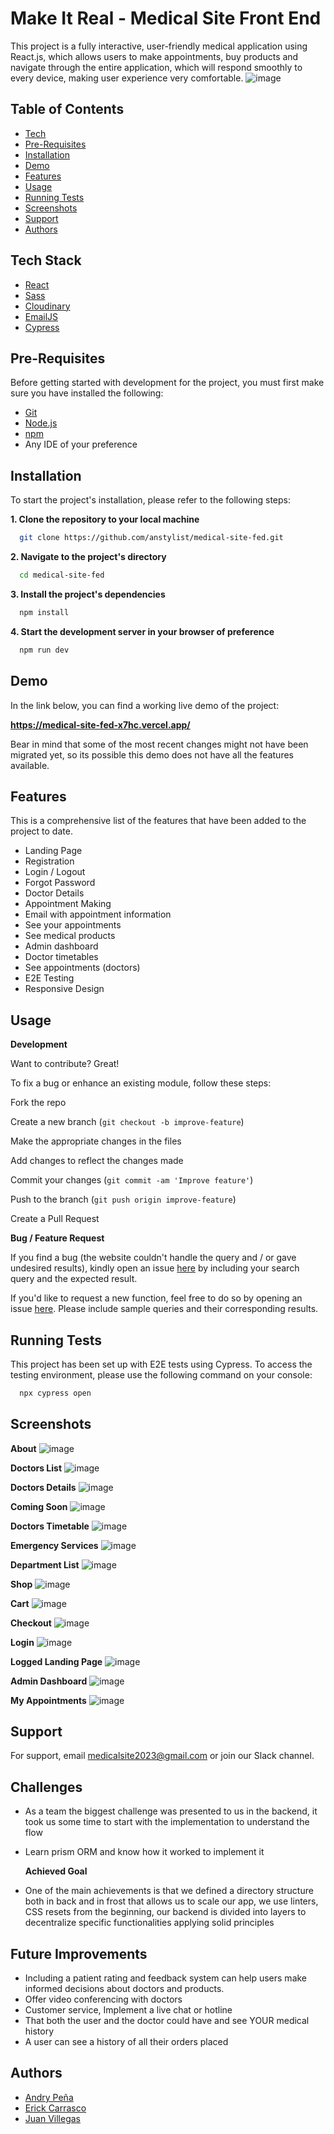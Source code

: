 # Make It Real - Medical Site Front End

This project is a fully interactive, user-friendly medical application using React.js, which allows users to make appointments, buy products and navigate through the entire application, which will respond smoothly to every device, making user experience very comfortable.
![image](https://github.com/anstylist/medical-site-fed/assets/132522021/626695e1-2258-4489-bb5a-a6164eb51e1f)


## Table of Contents

- [Tech](#tech)
- [Pre-Requisites](#req)
- [Installation](#install)
- [Demo](#demo)
- [Features](#features)
- [Usage](#usage)
- [Running Tests](#tests)
- [Screenshots](#ss)
- [Support](#supp)
- [Authors](#auth)

<a name="tech"></a>
## Tech Stack

- [React](https://react.dev/)
- [Sass](https://sass-lang.com/)
- [Cloudinary](https://cloudinary.com/)
- [EmailJS](https://www.emailjs.com/)
- [Cypress](https://www.cypress.io/)
  
<a name="req"></a>
## Pre-Requisites
Before getting started with development for the project, you must first make sure you have installed the following:

- [Git](https://git-scm.com/)
- [Node.js](https://nodejs.org/en)
- [npm](https://www.npmjs.com/)
- Any IDE of your preference

<a name="install"></a>
## Installation

To start the project's installation, please refer to the following steps:

**1. Clone the repository to your local machine**
```bash
  git clone https://github.com/anstylist/medical-site-fed.git
```
    
**2. Navigate to the project's directory**
```bash
  cd medical-site-fed
```

**3. Install the project's dependencies**
```bash
  npm install
```

**4. Start the development server in your browser of preference**
```bash
  npm run dev
```

<a name="demo"></a>
## Demo

In the link below, you can find a working live demo of the project:

**https://medical-site-fed-x7hc.vercel.app/**

Bear in mind that some of the most recent changes might not have been migrated yet, so its possible this demo does not have all the features available.

<a name="features"></a>
## Features
This is a comprehensive list of the features that have been added to the project to date. 


- Landing Page
- Registration
- Login / Logout
- Forgot Password
- Doctor Details
- Appointment Making
- Email with appointment information
- See your appointments
- See medical products 
- Admin dashboard
- Doctor timetables
- See appointments (doctors)
- E2E Testing
- Responsive Design

<a name="usage"></a>
## Usage

**Development**

Want to contribute? Great!

To fix a bug or enhance an existing module, follow these steps:

Fork the repo

Create a new branch (`git checkout -b improve-feature`)

Make the appropriate changes in the files

Add changes to reflect the changes made

Commit your changes (`git commit -am 'Improve feature'`)

Push to the branch (`git push origin improve-feature`)

Create a Pull Request

**Bug / Feature Request**

If you find a bug (the website couldn't handle the query and / or gave undesired results), kindly open an issue [here](https://github.com/anstylist/medical-site-fed/issues/new) by including your search query and the expected result.

If you'd like to request a new function, feel free to do so by opening an issue [here](https://github.com/anstylist/medical-site-fed/issues/new). Please include sample queries and their corresponding results.


<a name="tests"></a>
## Running Tests

This project has been set up with E2E tests using Cypress. To access the testing environment, please use the following command on your console:

```bash
  npx cypress open
```

<a name="ss"></a>
## Screenshots

**About**
![image](https://github.com/anstylist/medical-site-fed/assets/132522021/2312b4af-5cee-448f-b332-5a891c0b264f)

**Doctors List**
![image](https://github.com/anstylist/medical-site-fed/assets/132522021/e5386355-8f21-48f8-8593-a2f59c909b4c)

**Doctors Details**
![image](https://github.com/anstylist/medical-site-fed/assets/132522021/5e9b3830-0231-4099-8ff4-12a861980304)

**Coming Soon**
![image](https://github.com/anstylist/medical-site-fed/assets/132522021/6e33dd99-6130-4e8b-87bf-e8fbfdf292ed)

**Doctors Timetable**
![image](https://github.com/anstylist/medical-site-fed/assets/132522021/5e3b78da-15c0-49d6-8105-d711a95ee16b)

**Emergency Services**
![image](https://github.com/anstylist/medical-site-fed/assets/132522021/dcc70141-5724-436f-a214-2708e269973f)

**Department List**
![image](https://github.com/anstylist/medical-site-fed/assets/132522021/f69fbfac-c02b-4174-bebc-c90e41cd5343)

**Shop**
![image](https://github.com/anstylist/medical-site-fed/assets/132522021/f4b7b926-cdf5-4bfe-9302-17175a13f846)

**Cart**
![image](https://github.com/anstylist/medical-site-fed/assets/132522021/687daa76-fd57-4e38-b3a4-c8db88943148)

**Checkout**
![image](https://github.com/anstylist/medical-site-fed/assets/132522021/206e442e-dcdc-40e3-86a1-10f8fb48e345)

**Login**
![image](https://github.com/anstylist/medical-site-fed/assets/132522021/6a878da7-2b08-49da-b6fc-f64aeb220788)

**Logged Landing Page**
![image](https://github.com/anstylist/medical-site-fed/assets/132522021/e9fae074-118d-4439-be90-c11557a90354)

**Admin Dashboard**
![image](https://github.com/anstylist/medical-site-fed/assets/132522021/eb8fee7f-1731-497e-9177-db2d07c6efea)

**My Appointments**
![image](https://github.com/anstylist/medical-site-fed/assets/132522021/2f83b9c1-eeb6-4691-b7fe-c0928c1616e6)

<a name="supp"></a>
## Support

For support, email medicalsite2023@gmail.com or join our Slack channel.

## Challenges

- As a team the biggest challenge was presented to us in the backend, it took us some time to start with the implementation to understand the flow
- Learn prism ORM and know how it worked to implement it

  **Achieved Goal**
- One of the main achievements is that we defined a directory structure both in back and in frost that allows us to scale our app, we use linters, CSS resets from the beginning, our backend is divided into layers to decentralize specific functionalities applying solid principles


## Future Improvements 

- Including a patient rating and feedback system can help users make informed decisions about doctors and products.
- Offer video conferencing with doctors
- Customer service, Implement a live chat or hotline
- That both the user and the doctor could have and see YOUR medical history
- A user can see a history of all their orders placed


<a name="auth"></a>
## Authors

- [Andry Peña](https://github.com/andrystylist)
- [Erick Carrasco](https://github.com/erickfabiandev)
- [Juan Villegas](https://github.com/jlvillegas04)





